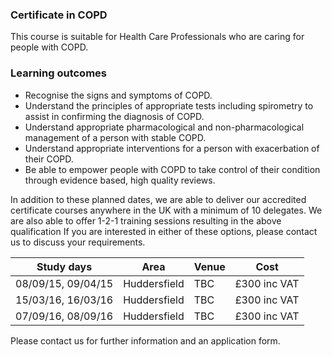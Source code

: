 ### Certificate in COPD

This course is suitable for Health Care Professionals who are caring for people with COPD.

### Learning outcomes

* Recognise the signs and symptoms of COPD.
* Understand the principles of appropriate tests including spirometry to assist in confirming the diagnosis of COPD.
* Understand appropriate pharmacological and non-pharmacological management of a person with stable COPD.
* Understand appropriate interventions for a person with exacerbation of their COPD.
* Be able to empower people with COPD to take control of their condition through evidence based, high quality reviews.

In addition to these planned dates, we are able to deliver our accredited certificate courses anywhere in the UK with a minimum of 10 delegates. We are also able to offer 1-2-1 training sessions resulting in the above qualification If you are interested in either of these options, please contact us to discuss your requirements.

| Study days          | Area         | Venue     |  Cost          |
|---------------------|--------------|-----------|----------------|
| 08/09/15, 09/04/15  | Huddersfield | TBC       | £300 inc VAT   |
| 15/03/16, 16/03/16  | Huddersfield | TBC       | £300 inc VAT   |
| 07/09/16, 08/09/16  | Huddersfield | TBC       | £300 inc VAT   |

Please contact us for further information and an application form.


